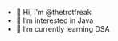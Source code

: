 - 👋 Hi, I’m @thetrotfreak
- 👀 I’m interested in Java
- 🌱 I’m currently learning DSA

<!---
thetrotfreak/thetrotfreak is a ✨ special ✨ repository because its `README.md` (this file) appears on your GitHub profile.
You can click the Preview link to take a look at your changes.
--->
